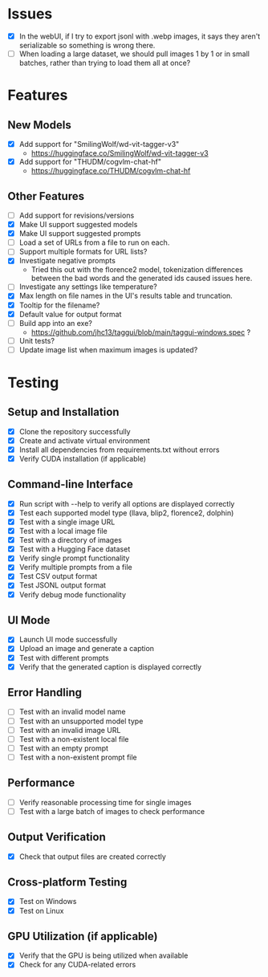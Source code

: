 # Issues
- [x] In the webUI, if I try to export jsonl with .webp images, it says they aren't serializable so something is wrong there.
- [ ] When loading a large dataset, we should pull images 1 by 1 or in small batches, rather than trying to load them all at once?

# Features
## New Models
- [x] Add support for "SmilingWolf/wd-vit-tagger-v3"
    - https://huggingface.co/SmilingWolf/wd-vit-tagger-v3
- [x] Add support for "THUDM/cogvlm-chat-hf"
    - https://huggingface.co/THUDM/cogvlm-chat-hf

## Other Features
- [ ] Add support for revisions/versions
- [x] Make UI support suggested models
- [x] Make UI support suggested prompts
- [ ] Load a set of URLs from a file to run on each.
- [ ] Support multiple formats for URL lists?
- [x] Investigate negative prompts
    - Tried this out with the florence2 model, tokenization differences between the bad words and the generated ids caused issues here.
- [ ] Investigate any settings like temperature?
- [x] Max length on file names in the UI's results table and truncation.
- [x] Tooltip for the filename?
- [x] Default value for output format
- [ ] Build app into an exe?
    - https://github.com/jhc13/taggui/blob/main/taggui-windows.spec ?
- [ ] Unit tests?
- [ ] Update image list when maximum images is updated?

# Testing

## Setup and Installation
- [x] Clone the repository successfully
- [x] Create and activate virtual environment
- [x] Install all dependencies from requirements.txt without errors
- [x] Verify CUDA installation (if applicable)

## Command-line Interface
- [x] Run script with --help to verify all options are displayed correctly
- [x] Test each supported model type (llava, blip2, florence2, dolphin)
- [x] Test with a single image URL
- [x] Test with a local image file
- [x] Test with a directory of images
- [x] Test with a Hugging Face dataset
- [x] Verify single prompt functionality
- [x] Verify multiple prompts from a file
- [x] Test CSV output format
- [x] Test JSONL output format
- [x] Verify debug mode functionality

## UI Mode
- [x] Launch UI mode successfully
- [x] Upload an image and generate a caption
- [x] Test with different prompts
- [x] Verify that the generated caption is displayed correctly

## Error Handling
- [ ] Test with an invalid model name
- [ ] Test with an unsupported model type
- [ ] Test with an invalid image URL
- [ ] Test with a non-existent local file
- [ ] Test with an empty prompt
- [ ] Test with a non-existent prompt file

## Performance
- [ ] Verify reasonable processing time for single images
- [ ] Test with a large batch of images to check performance

## Output Verification
- [x] Check that output files are created correctly

## Cross-platform Testing
- [x] Test on Windows
- [x] Test on Linux

## GPU Utilization (if applicable)
- [x] Verify that the GPU is being utilized when available
- [x] Check for any CUDA-related errors
